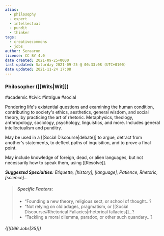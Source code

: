 ```yaml
---
alias:
  - philosophy
  - expert
  - intellectual
  - pundit
  - thinker
tags:
  - creativecommons
  - jobs
author: Seraaron
license: CC BY 4.0
date created: 2021-09-25+0000
last updated: Saturday 2021-09-25 @ 00:33:08 (UTC+0100)
date updated: 2021-11-24 17:08
---
```


### Philosopher ([[Wits|Wit]])  

#academic #civic #intrigue #social

Pondering life's existential questions and examining the human condition, contributing to society's ethics, aesthetics, general wisdom, and social theory, by practicing the art of rhetoric. Metaphysics, theology, anthropology, sociology, psychology, linguistics, and more. Includes general intellectualism and punditry.

May be used in a [[Social Discourse|debate]] to argue, detract from another's statements, to deflect paths of inquisition, and to prove a final point.

May include knowledge of foreign, dead, or alien languages, but not necessarily how to speak them, using [[Resolve]].

_**Suggested Specialties:** Etiquette, [history], [language], Patience, Rhetoric, [science]..._

> ##### Specific Factors:
>
> - “Founding a new theory, religious sect, or school of thought...?
> - “Not relying on old adages, pragmatism, or [[Social Discourse#Rhetorical Fallacies|rhetorical fallacies]]...?
> - “Tackling a moral dilemma, paradox, or other such quandary...?

###### {[[D66 Jobs|35]]}
